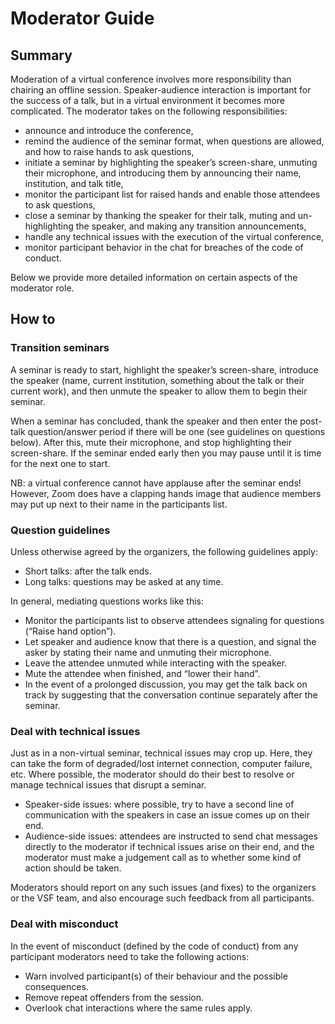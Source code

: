 # Moderator Guide


## Summary

Moderation of a virtual conference involves more responsibility than chairing an offline session.
Speaker-audience interaction is important for the success of a talk, but in a virtual environment it becomes more complicated.
The moderator takes on the following responsibilities: 

* announce and introduce the conference,
* remind the audience of the seminar format, when questions are allowed, and how to raise hands to ask questions,
* initiate a seminar by highlighting the speaker’s screen-share, unmuting their microphone, and introducing them by announcing their name, 	institution, and talk title,
* monitor the participant list for raised hands and enable those attendees to ask questions,
* close a seminar by thanking the speaker for their talk, muting and un-highlighting the speaker, and making any transition announcements,
* handle any technical issues with the execution of the virtual conference,
* monitor participant behavior in the chat for breaches of the code of conduct.

Below we provide more detailed information on certain aspects of the moderator role. 

## How to

### Transition seminars

A seminar is ready to start, highlight the speaker’s screen-share, introduce the speaker (name, current institution, something about the talk or their current work), and then unmute the speaker to allow them to begin their seminar.

When a seminar has concluded, thank the speaker and then enter the post-talk question/answer period if there will be one (see guidelines on questions below).
After this, mute their microphone, and stop highlighting their screen-share.
If the seminar ended early then you may pause until it is time for the next one to start.

NB: a virtual conference cannot have applause after the seminar ends! However, Zoom does have a clapping hands image that audience members may put up next to their name in the participants list. 


### Question guidelines

Unless otherwise agreed by the organizers, the following guidelines apply:

* Short talks: after the talk ends.
* Long talks: questions may be asked at any time.

In general, mediating questions works like this:

* Monitor the participants list to observe attendees signaling for questions (“Raise hand option”).
* Let speaker and audience know that there is a question, and signal the asker by stating their name and unmuting their microphone.
* Leave the attendee unmuted while interacting with the speaker.
* Mute the attendee when finished, and “lower their hand”.
* In the event of a prolonged discussion, you may get the talk back on track by suggesting that the conversation continue separately after the seminar.


### Deal with technical issues

Just as in a non-virtual seminar, technical issues may crop up. Here, they can take the form of degraded/lost internet connection, computer failure, etc. Where possible, the moderator should do their best to resolve or manage technical issues that disrupt a seminar.

* Speaker-side issues: where possible, try to have a second line of communication with the speakers in case an issue comes up on their end.
* Audience-side issues: attendees are instructed to send chat messages directly to the moderator if technical issues arise on their end, and the moderator must make a judgement call as to whether some kind of action should be taken.

Moderators should report on any such issues (and fixes) to the organizers or the VSF team, and also encourage such feedback from all participants.


### Deal with misconduct

In the event of misconduct (defined by the code of conduct) from any participant moderators need to take the following actions:

* Warn involved participant(s) of their behaviour and the possible consequences.
* Remove repeat offenders from the session.
* Overlook chat interactions where the same rules apply.


